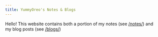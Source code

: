 ```yaml
---
title: YummyOreo's Notes & Blogs
---
```


Hello! This website contains both a portion of my notes (see [/notes/](./notes/notes-index.md)) and my blog posts (see [/blogs/](./blogs/blogs-index.md))

